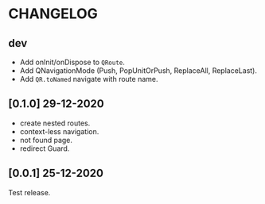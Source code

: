 # CHANGELOG

## dev

- Add onInit/onDispose to `QRoute`.
- Add QNavigationMode (Push, PopUnitOrPush, ReplaceAll, ReplaceLast).
- Add `QR.toNamed` navigate with route name.

## [0.1.0] 29-12-2020

- create nested routes.
- context-less navigation.
- not found page.
- redirect Guard.

## [0.0.1] 25-12-2020

Test release.
